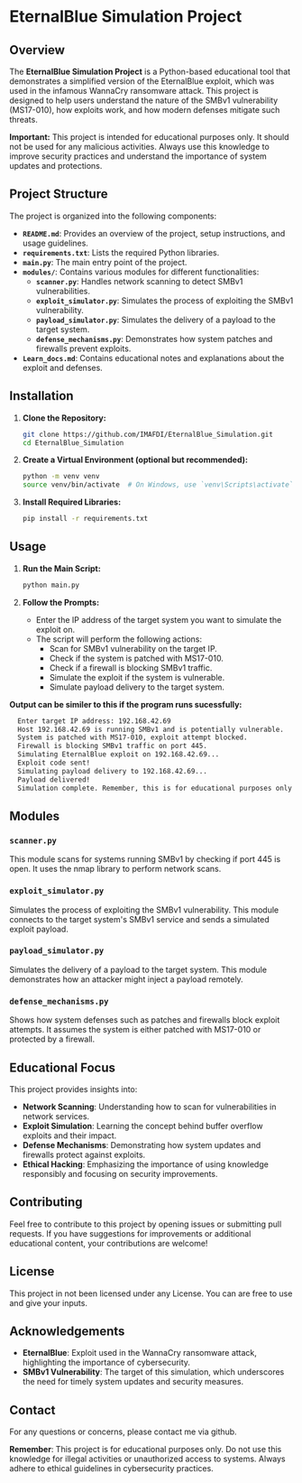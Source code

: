 # EternalBlue Simulation Project


## Overview

The **EternalBlue Simulation Project** is a Python-based educational tool that demonstrates a simplified version of the EternalBlue exploit, which was used in the infamous WannaCry ransomware attack. This project is designed to help users understand the nature of the SMBv1 vulnerability (MS17-010), how exploits work, and how modern defenses mitigate such threats. 

**Important:** This project is intended for educational purposes only. It should not be used for any malicious activities. Always use this knowledge to improve security practices and understand the importance of system updates and protections.

## Project Structure

The project is organized into the following components:

- **`README.md`**: Provides an overview of the project, setup instructions, and usage guidelines.
- **`requirements.txt`**: Lists the required Python libraries.
- **`main.py`**: The main entry point of the project.
- **`modules/`**: Contains various modules for different functionalities:
  - **`scanner.py`**: Handles network scanning to detect SMBv1 vulnerabilities.
  - **`exploit_simulator.py`**: Simulates the process of exploiting the SMBv1 vulnerability.
  - **`payload_simulator.py`**: Simulates the delivery of a payload to the target system.
  - **`defense_mechanisms.py`**: Demonstrates how system patches and firewalls prevent exploits.
- **`Learn_docs.md`**: Contains educational notes and explanations about the exploit and defenses.

## Installation

1. **Clone the Repository:**
   ```bash
   git clone https://github.com/IMAFDI/EternalBlue_Simulation.git
   cd EternalBlue_Simulation
   ```

2. **Create a Virtual Environment (optional but recommended):**
   ```bash
   python -m venv venv
   source venv/bin/activate  # On Windows, use `venv\Scripts\activate`
   ```

3. **Install Required Libraries:**
   ```bash
   pip install -r requirements.txt
   ```

## Usage

1. **Run the Main Script:**
   ```bash
   python main.py
   ```

2. **Follow the Prompts:**
   - Enter the IP address of the target system you want to simulate the exploit on.
   - The script will perform the following actions:
     - Scan for SMBv1 vulnerability on the target IP.
     - Check if the system is patched with MS17-010.
     - Check if a firewall is blocking SMBv1 traffic.
     - Simulate the exploit if the system is vulnerable.
     - Simulate payload delivery to the target system.

**Output can be similer to this if the program runs sucessfully:**

```bash
  Enter target IP address: 192.168.42.69
  Host 192.168.42.69 is running SMBv1 and is potentially vulnerable.
  System is patched with MS17-010, exploit attempt blocked.
  Firewall is blocking SMBv1 traffic on port 445.
  Simulating EternalBlue exploit on 192.168.42.69...
  Exploit code sent!
  Simulating payload delivery to 192.168.42.69...
  Payload delivered!
  Simulation complete. Remember, this is for educational purposes only!
```

## Modules

### `scanner.py`
This module scans for systems running SMBv1 by checking if port 445 is open. It uses the nmap library to perform network scans.

### `exploit_simulator.py`
Simulates the process of exploiting the SMBv1 vulnerability. This module connects to the target system's SMBv1 service and sends a simulated exploit payload.

### `payload_simulator.py`
Simulates the delivery of a payload to the target system. This module demonstrates how an attacker might inject a payload remotely.

### `defense_mechanisms.py`
Shows how system defenses such as patches and firewalls block exploit attempts. It assumes the system is either patched with MS17-010 or protected by a firewall.

## Educational Focus
This project provides insights into:
- **Network Scanning**: Understanding how to scan for vulnerabilities in network services.
- **Exploit Simulation**: Learning the concept behind buffer overflow exploits and their impact.
- **Defense Mechanisms**: Demonstrating how system updates and firewalls protect against exploits.
- **Ethical Hacking**: Emphasizing the importance of using knowledge responsibly and focusing on security improvements.

## Contributing
Feel free to contribute to this project by opening issues or submitting pull requests. If you have suggestions for improvements or additional educational content, your contributions are welcome!

## License
This project in not been licensed under any License. You can are free to use and give your inputs.

## Acknowledgements
- **EternalBlue**: Exploit used in the WannaCry ransomware attack, highlighting the importance of cybersecurity.
- **SMBv1 Vulnerability**: The target of this simulation, which underscores the need for timely system updates and security measures.

## Contact
For any questions or concerns, please contact me via github.

**Remember**: This project is for educational purposes only. Do not use this knowledge for illegal activities or unauthorized access to systems. Always adhere to ethical guidelines in cybersecurity practices.
